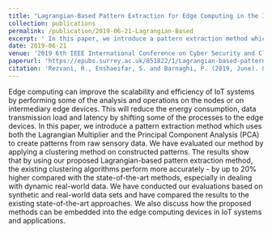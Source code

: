 ```yaml
---
title: "Lagrangian-Based Pattern Extraction for Edge Computing in the Internet of Things"
collection: publications
permalink: /publication/2019-06-21-Lagrangian-Based
excerpt: ' In this paper, we introduce a pattern extraction method which uses both the Lagrangian Multiplier and the Principal Component Analysis (PCA) to create patterns from raw sensory data.'
date: 2019-06-21
venue: '2019 6th IEEE International Conference on Cyber Security and Cloud Computing (CSCloud)/2019 5th IEEE International Conference on Edge Computing and Scalable Cloud (EdgeCom)'
paperurl: 'https://epubs.surrey.ac.uk/851822/1/Lagrangian-based-pattern-Rezvani.pdf'
citation: 'Rezvani, R., Enshaeifar, S. and Barnaghi, P. (2019, June). &quot;Lagrangian-based pattern extraction for edge computing in the internet of things.&quot; <i>2019 6th IEEE International Conference on Cyber Security and Cloud Computing (CSCloud)/2019 5th IEEE International Conference on Edge Computing and Scalable Cloud (EdgeCom)</i>. (pp. 177-182). IEEE.'
---
```

Edge computing can improve the scalability and efficiency of IoT systems by performing some of the analysis and operations on the nodes or on intermediary edge devices. This will reduce the energy consumption, data transmission load and latency by shifting some of the processes to the edge devices. In this paper, we introduce a pattern extraction method which uses both the Lagrangian Multiplier and the Principal Component Analysis (PCA) to create patterns from raw sensory data. We have evaluated our method by applying a clustering method on constructed patterns. The results show that by using our proposed Lagrangian-based pattern extraction method, the existing clustering algorithms perform more accurately - by up to 20% higher compared with the state-of-the-art methods, especially in dealing with dynamic real-world data. We have conducted our evaluations based on synthetic and real-world data sets and have compared the results to the existing state-of-the-art approaches. We also discuss how the proposed methods can be embedded into the edge computing devices in IoT systems and applications.